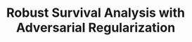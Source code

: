 ---
title: "Robust Survival Analysis with Adversarial Regularization"
authors: "Michael Potter, Stefano Maxenti, Michael Everett"
venue: "IEEE International Conference on Healthcare Informatics (ICHI)"
year: "2025"
status: "accepted"
arxiv: "https://arxiv.org/pdf/2312.16019.pdf"
official_link: ""
doi: ""
volume: ""
number: ""
pages: ""
publisher: ""
month: "12"
address: ""
type: "conference"
school: ""
awards: ""
notes: ""
include_on_website: true
image: "potter23_journal.png"
links_to_code: "https://github.com/mlpotter/SAWAR"
links_to_video: ""
collection: publications
permalink: /publication/2025-12-Potter23_TNNLS.html
---